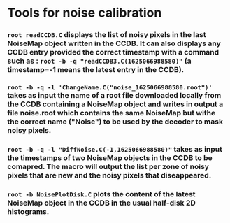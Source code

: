 # Tools for noise calibration

### `root readCCDB.C` displays the list of noisy pixels in the last NoiseMap object written in the CCDB. It can also displays any CCDB entry provided the correct timestamp with a command such as : `root -b -q "readCCDB3.C(1625066988580)"` (a timestamp=-1 means the latest entry in the CCDB).

### `root -b -q -l 'ChangeName.C("noise_1625066988580.root")'` takes as input the name of a root file downloaded locally from the CCDB containing a NoiseMap object and writes in output a file noise.root which contains the same NoiseMap but withe the correct name ("Noise") to be used by the decoder to mask noisy pixels.

### `root -b -q -l "DiffNoise.C(-1,1625066988580)"` takes as input the timestamps of two NoiseMap objects in the CCDB to be comapred. The macro will output the list per zone of noisy pixels that are new and the noisy pixels that diseappeared. 

### `root -b NoisePlotDisk.C` plots the content of the latest NoiseMap object in the CCDB in the usual half-disk 2D histograms.

